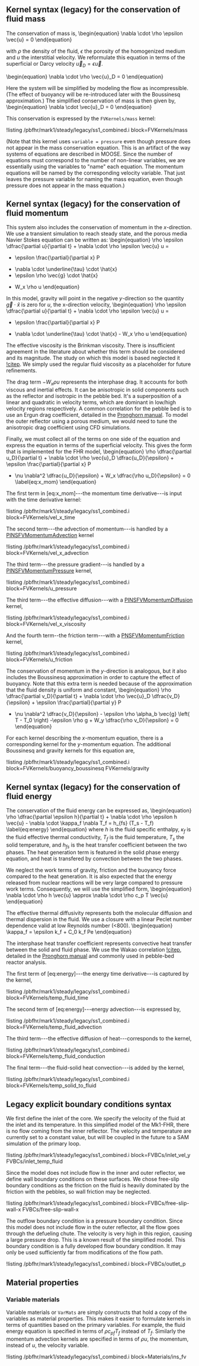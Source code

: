 ## Kernel syntax (legacy) for the conservation of fluid mass

The conservation of mass is,
\begin{equation}
  \nabla \cdot \rho \epsilon \vec{u} = 0
\end{equation}

with $\rho$ the density of the fluid, $\epsilon$ the porosity of the homogenized medium
and $u$ the interstitial velocity. We reformulate this equation in terms of the
superficial or Darcy velocity $\vec{u}_D = \epsilon \vec{u}$.

\begin{equation}
  \nabla \cdot \rho \vec{u}_D = 0
\end{equation}

Here the system will be simplified by modeling the flow as incompressible. (The
effect of buoyancy will be re-introduced later with the Boussinesq
approximation.)  The simplified conservation of mass is then given by,
\begin{equation}
  \nabla \cdot \vec{u}_D = 0
\end{equation}

This conservation is expressed by the `FVKernels/mass` kernel:

!listing /pbfhr/mark1/steady/legacy/ss1_combined.i block=FVKernels/mass

(Note that this kernel uses `variable = pressure` even though pressure does not
appear in the mass conservation equation. This is an artifact of the way systems
of equations are described in MOOSE. Since the number of equations must
correspond to the number of non-linear variables, we are essentially using the
variables to "name" each equation. The momentum equations will be named by the
corresponding velocity variable. That just leaves the pressure variable for
naming the mass equation, even though pressure does not appear in the mass
equation.)

## Kernel syntax (legacy) for the conservation of fluid momentum

This system also includes the conservation of momentum in the $x$-direction.
We use a transient simulation to reach steady state, and the porous media Navier Stokes
equation can be written as:
\begin{equation}
  \rho \epsilon \dfrac{\partial u}{\partial t} + \nabla \cdot \rho \epsilon \vec{u} u =
  - \epsilon \frac{\partial}{\partial x} P
  + \nabla \cdot \underline{\tau} \cdot \hat{x}
  + \epsilon \rho \vec{g} \cdot \hat{x}
  - W_x \rho u
\end{equation}

In this model, gravity will point in the negative $y$-direction so the quantity
$\vec{g} \cdot \hat{x}$ is zero for $u$, the x-direction velocity,
\begin{equation}
  \rho \epsilon \dfrac{\partial u}{\partial t} + \nabla \cdot \rho \epsilon \vec{u} u =
  - \epsilon \frac{\partial}{\partial x} P
  + \nabla \cdot \underline{\tau} \cdot \hat{x} - W_x \rho u
\end{equation}

The effective viscosity is the Brinkman viscosity. There is insufficient agreement in the literature about whether
this term should be considered and its magnitude. The study on which this model is based neglected it [!citep](novak2021).
We simply used the regular fluid viscosity as a placeholder for future refinements.

The drag term $-W_x \rho u$ represents the interphase drag. It accounts for both viscous and inertial effects.
It can be anisotropic in solid components such as the reflector and isotropic in the pebble bed. It's a superposition
of a linear and quadratic in velocity terms, which are dominant in low/high velocity regions respectively.
A common correlation for the pebble bed is to use an Ergun drag coefficient, detailed in the [Pronghorn manual](https://inldigitallibrary.inl.gov/sites/sti/sti/Sort_24425.pdf).
To model the outer reflector using a porous medium, we would need to tune the anisotropic drag coefficient using
CFD simulations.

Finally, we must collect all of the terms on one side of the equation and express the
equation in terms of the superficial velocity. This
gives the form that is implemented for the FHR model,
\begin{equation}
  \rho \dfrac{\partial u_D}{\partial t} + \nabla \cdot \rho \vec{u}_D \dfrac{u_D}{\epsilon} +
   \epsilon \frac{\partial}{\partial x} P
  - \nu \nabla^2 \dfrac{u_D}{\epsilon} + W_x \dfrac{\rho u_D}{\epsilon} = 0
  \label{eq:x_mom}
\end{equation}

The first term in [eq:x_mom]---the momentum time derivative---is input with the time derivative kernel:

!listing /pbfhr/mark1/steady/legacy/ss1_combined.i block=FVKernels/vel_x_time

The second term---the advection of momentum---is handled by a [PINSFVMomentumAdvection](https://mooseframework.inl.gov/source/fvkernels/PINSFVMomentumAdvection.html) kernel

!listing /pbfhr/mark1/steady/legacy/ss1_combined.i block=FVKernels/vel_x_advection

The third term---the pressure gradient---is handled by a [PINSFVMomentumPressure](https://mooseframework.inl.gov/source/fvkernels/PINSFVMomentumPressure.html) kernel,

!listing /pbfhr/mark1/steady/legacy/ss1_combined.i block=FVKernels/u_pressure

The third term---the effective diffusion---with a [PINSFVMomentumDiffusion](https://mooseframework.inl.gov/source/fvkernels/PINSFVMomentumDiffusion.html) kernel,

!listing /pbfhr/mark1/steady/legacy/ss1_combined.i block=FVKernels/vel_x_viscosity

And the fourth term--the friction term---with a [PNSFVMomentumFriction](https://mooseframework.inl.gov/source/fvkernels/PINSFVMomentumFriction.html) kernel,

!listing /pbfhr/mark1/steady/legacy/ss1_combined.i block=FVKernels/u_friction

The conservation of momentum in the $y$-direction is analogous, but it also
includes the Boussinesq approximation in order to capture the effect of
buoyancy. Note that this extra term is needed because of the approximation that
the fluid density is uniform and constant,
\begin{equation}
  \rho \dfrac{\partial v_D}{\partial t} + \nabla \cdot \rho \vec{u}_D \dfrac{v_D}{\epsilon} + \epsilon \frac{\partial}{\partial y} P
  - \nu \nabla^2 \dfrac{v_D}{\epsilon} - \epsilon \rho \alpha_b \vec{g} \left( T - T_0 \right) -\epsilon \rho g + W_y \dfrac{\rho v_D}{\epsilon} = 0
\end{equation}

For each kernel describing the $x$-momentum equation, there is a corresponding
kernel for the $y$-momentum equation. The additional Boussinesq and gravity kernels for this
equation are,

!listing /pbfhr/mark1/steady/legacy/ss1_combined.i block=FVKernels/buoyancy_boussinesq FVKernels/gravity

## Kernel syntax (legacy) for the conservation of fluid energy

The conservation of the fluid energy can be expressed as,
\begin{equation}
  \rho \dfrac{\partial \epsilon h}{\partial t} + \nabla \cdot \rho \epsilon h \vec{u} - \nabla \cdot \kappa_f \nabla T_f = h_{fs} (T_s - T_f)
  \label{eq:energy}
\end{equation}
where $h$ is the fluid specific enthalpy, $\kappa_f$ is the fluid effective thermal conductivity,
$T_f$ is the fluid temperature, $T_s$ the solid temperature, and $h_{fs}$ is the heat
transfer coefficient between the two phases. The heat generation term is featured in the
solid phase energy equation, and heat is transfered by convection between the two phases.

We neglect the work terms of gravity, friction and the buoyancy force compared to the heat generation.
It is also expected that the energy released from nuclear reactions will be very
large compared to pressure work terms. Consequently, we will use the simplified form,
\begin{equation}
  \nabla \cdot \rho h \vec{u} \approx \nabla \cdot \rho c_p T \vec{u}
\end{equation}

The effective thermal diffusivity represents both the molecular diffusion and thermal dispersion in
the fluid. We use a closure with a linear Peclet number dependence valid at low Reynolds number (<800).
\begin{equation}
  \kappa_f = \epsilon k_f + C_0 k_f Pe
\end{equation}

The interphase heat transfer coefficient represents convective heat transfer between the solid and fluid phase.
We use the Wakao correlation [!citep](wakao1979), detailed in the [Pronghorn manual](https://inldigitallibrary.inl.gov/sites/sti/sti/Sort_24425.pdf) and commonly used in pebble-bed
reactor analysis.

The first term of [eq:energy]---the energy time derivative---is captured by the kernel,

!listing /pbfhr/mark1/steady/legacy/ss1_combined.i block=FVKernels/temp_fluid_time

The second term of [eq:energy]---energy advection---is expressed by,

!listing /pbfhr/mark1/steady/legacy/ss1_combined.i block=FVKernels/temp_fluid_advection

The third term---the effective diffusion of heat---corresponds to the kernel,

!listing /pbfhr/mark1/steady/legacy/ss1_combined.i block=FVKernels/temp_fluid_conduction

The final term---the fluid-solid heat convection---is added by the kernel,

!listing /pbfhr/mark1/steady/legacy/ss1_combined.i block=FVKernels/temp_solid_to_fluid

## Legacy explicit boundary conditions syntax

We first define the inlet of the core. We specify the velocity of the fluid at the inlet and its temperature. In
this simplified model of the Mk1-FHR, there is no flow coming from the inner reflector. The velocity and
temperature are currently set to a constant value, but will be coupled in the future to a SAM simulation of the
primary loop.

!listing /pbfhr/mark1/steady/legacy/ss1_combined.i block=FVBCs/inlet_vel_y FVBCs/inlet_temp_fluid

Since the model does not include flow in the inner and outer reflector, we define wall boundary conditions on these
surfaces. We chose free-slip boundary conditions as the friction on the fluid is heavily dominated by the friction
with the pebbles, so wall friction may be neglected.

!listing /pbfhr/mark1/steady/legacy/ss1_combined.i block=FVBCs/free-slip-wall-x FVBCs/free-slip-wall-x

The outflow boundary condition is a pressure boundary condition. Since this model does not include flow in the
outer reflector, all the flow goes through the defueling chute. The velocity is very high in this region, causing a
large pressure drop. This is a known result of the simplified model. This boundary condition is a fully developed
flow boundary condition. It may only be used sufficiently far from modifications of the flow path.

!listing /pbfhr/mark1/steady/legacy/ss1_combined.i block=FVBCs/outlet_p

## Material properties

### Variable materials

Variable materials or `VarMats` are simply constructs that hold a copy of the variables as
material properties. This makes it easier to formulate kernels in terms of quantities based on the
primary variables. For example, the fluid energy equation is specified in terms of $\rho c_{pf} T_f$
instead of $T_f$. Similarly the momentum advection kernels are specified in terms of $\rho u$,
the momentum, instead of $u$, the velocity variable.

!listing /pbfhr/mark1/steady/legacy/ss1_combined.i block=Materials/ins_fv
